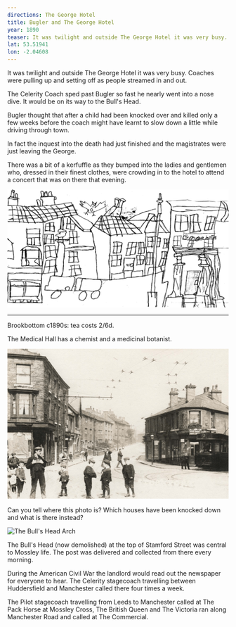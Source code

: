 ```yaml
---
directions: The George Hotel
title: Bugler and The George Hotel
year: 1890
teaser: It was twilight and outside The George Hotel it was very busy.
lat: 53.51941
lon: -2.04608
---
```

It was twilight and outside The George Hotel it was very busy. Coaches were pulling up and setting off as people streamed in and out. 

The Celerity Coach sped past Bugler so fast he nearly went into a nose dive. It would be on its way to the Bull's Head.

Bugler thought that after a child had been knocked over and killed only a few weeks before the coach might have learnt to slow down a little while driving through town.

In fact the inquest into the death had just finished and the magistrates were just leaving the George.

There was a bit of a kerfuffle as they bumped into the ladies and gentlemen who, dressed in their finest clothes, were crowding in to the hotel to attend a concert that was on there that evening.

![Bugler Bat at The George Hotel](/images/stops/bat/Trail_Bat_3.png)

---

Brookbottom c1890s: tea costs 2/6d.

The Medical Hall has a chemist and a medicinal botanist.

![](/images/stops/bat/Trail_Bat_3b.png)

Can you tell where this photo is? Which houses have been knocked down and what is there instead?

![The Bull's Head Arch]()

The Bull's Head (now demolished) at the top of Stamford Street was central to Mossley life. The post was delivered and collected from there every morning.

During the American Civil War the landlord would read out the newspaper for everyone to hear. The Celerity stagecoach travelling between Huddersfield and Manchester called there four times a week.

The Pilot stagecoach travelling from Leeds to Manchester called at The Pack Horse at Mossley Cross, The British Queen and The Victoria ran along Manchester Road and called at The Commercial.
